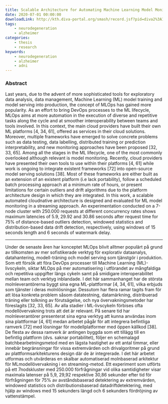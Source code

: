 ```yaml
---
title: Scalable Architecture for Automating Machine Learning Model Monitoring
date: 2020-07-01 00:00:00
downloadLink: http://kth.diva-portal.org/smash/record.jsf?pid=diva2%3A1464577&dswid=-9436
tags:
    - neurodegeneration
    - alzheimer
categories:
    - thesis
    - research
keywords:
    - neurodegeneration
    - alzheimer
    - adni
---
```


### Abstract

Last years, due to the advent of more sophisticated tools for exploratory data analysis, data management, Machine Learning (ML) model training and model serving into production, the concept of MLOps has gained more popularity. As an effort to bring DevOps processes to the ML lifecycle, MLOps aims at more automation in the execution of diverse and repetitive tasks along the cycle and at smoother interoperability between teams and tools involved. In this context, the main cloud providers have built their own ML platforms [4, 34, 61], offered as services in their cloud solutions. Moreover, multiple frameworks have emerged to solve concrete problems such as data testing, data labelling, distributed training or prediction interpretability, and new monitoring approaches have been proposed [32, 33, 65]. Among all the stages in the ML lifecycle, one of the most commonly overlooked although relevant is model monitoring. Recently, cloud providers have presented their own tools to use within their platforms [4, 61] while work is ongoing to integrate existent frameworks [72] into open-source model serving solutions [38]. Most of these frameworks are either built as an extension of an existent platform (i.e lack portability), follow a scheduled batch processing approach at a minimum rate of hours, or present limitations for certain outliers and drift algorithms due to the platform architecture design in which they are integrated. In this work, a scalable automated cloudnative architecture is designed and evaluated for ML model monitoring in a streaming approach. An experimentation conducted on a 7-node cluster with 250.000 requests at different concurrency rates shows maximum latencies of 5.9, 29.92 and 30.86 seconds after request time for 75% of distance-based outliers detection, windowed statistics and distribution-based data drift detection, respectively, using windows of 15 seconds length and 6 seconds of watermark delay.

----

Under de senaste åren har konceptet MLOps blivit alltmer populärt på grund av tillkomsten av mer sofistikerade verktyg för explorativ dataanalys, datahantering, modell-träning och model serving som tjänstgör i produktion. Som ett försök att föra DevOps processer till Machine Learning (ML)-livscykeln, siktar MLOps på mer automatisering i utförandet av mångfaldiga och repetitiva uppgifter längs cykeln samt på smidigare interoperabilitet mellan team och verktyg inblandade. I det här sammanhanget har de största molnleverantörerna byggt sina egna ML-plattformar [4, 34, 61], vilka erbjuds som tjänster i deras molnlösningar. Dessutom har flera ramar tagits fram för att lösa konkreta problem såsom datatestning, datamärkning, distribuerad träning eller tolkning av förutsägelse, och nya övervakningsmetoder har föreslagits [32, 33, 65]. Av alla stadier i ML-livscykeln förbises ofta modellövervakning trots att det är relevant. På senare tid har molnleverantörer presenterat sina egna verktyg att kunna användas inom sina plattformar [4, 61] medan arbetet pågår för att integrera befintliga ramverk [72] med lösningar för modellplatformer med öppen källkod [38]. De flesta av dessa ramverk är antingen byggda som ett tillägg till en befintlig plattform (dvs. saknar portabilitet), följer en schemalagd batchbearbetningsmetod med en lägsta hastighet av ett antal timmar, eller innebär begränsningar för vissa extremvärden och drivalgoritmer på grund av plattformsarkitekturens design där de är integrerade. I det här arbetet utformas och utvärderas en skalbar automatiserad molnbaserad arkitektur för MLmodellövervakning i en streaming-metod. Ett experiment som utförts på ett 7nodskluster med 250.000 förfrågningar vid olika samtidigheter visar maximala latenser på 5,9, 29,92 respektive 30,86 sekunder efter tid för förfrågningen för 75% av avståndsbaserad detektering av extremvärden, windowed statistics och distributionsbaserad datadriftdetektering, med hjälp av windows med 15 sekunders längd och 6 sekunders fördröjning av vattenstämpel.
